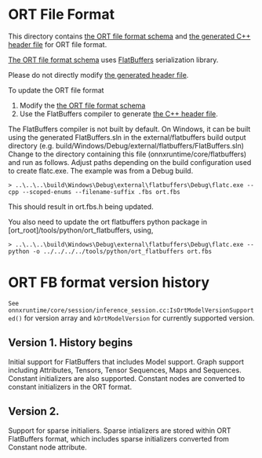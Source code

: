# ORT File Format
This directory contains [the ORT file format schema](ort.fbs) and [the generated C++ header file](ort.fbs.h) for ORT file format.

[The ORT file format schema](ort.fbs) uses [FlatBuffers](https://github.com/google/flatbuffers) serialization library.

Please do not directly modify [the generated header file](ort.fbs.h).

To update the ORT file format
1. Modify the [the ORT file format schema](ort.fbs)
2. Use the FlatBuffers compiler to generate [the C++ header file](ort.fbs.h).

The FlatBuffers compiler is not built by default.
On Windows, it can be built using the generated FlatBuffers.sln in the external/flatbuffers build output directory (e.g. build/Windows/Debug/external/flatbuffers/FlatBuffers.sln)
Change to the directory containing this file (onnxruntime/core/flatbuffers) and run as follows. Adjust paths depending on the build configuration used to create flatc.exe. The example was from a Debug build.

`> ..\..\..\build\Windows\Debug\external\flatbuffers\Debug\flatc.exe --cpp --scoped-enums --filename-suffix .fbs ort.fbs`

This should result in ort.fbs.h being updated.

You also need to update the ort flatbuffers python package in [ort_root]/tools/python/ort_flatbuffers, using,

`> ..\..\..\build\Windows\Debug\external\flatbuffers\Debug\flatc.exe --python -o ../../../../tools/python/ort_flatbuffers ort.fbs`

# ORT FB format version history
`See onnxruntime/core/session/inference_session.cc:IsOrtModelVersionSupported()` for version array and `kOrtModelVersion` for currently supported version.

## Version 1. History begins
Initial support for FlatBuffers that includes Model support. Graph support including Attributes, Tensors, Tensor Sequences, Maps and Sequences. Constant initializers are also supported. Constant nodes are converted to constant initializers in the ORT format.

## Version 2.
Support for sparse initialiers. Sparse intializers are stored within ORT FlatBuffers format, which includes sparse initializers converted from Constant node attribute.